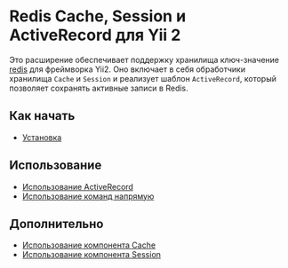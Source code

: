 Redis Cache, Session и ActiveRecord для Yii 2
===============================================

Это расширение обеспечивает поддержку хранилища ключ-значение [redis](http://redis.io/) для фреймворка Yii2.
Оно включает в себя обработчики хранилища `Cache` и `Session` и реализует шаблон `ActiveRecord`, который позволяет сохранять активные записи в Redis.


Как начать
---------------

* [Установка](installation.md)

Использование
----- 

* [Использование ActiveRecord](usage-ar.md)
* [Использование команд напрямую](usage-commands.md)

Дополнительно
-----------------

* [Использование компонента Cache](topics-cache.md)
* [Использование компонента Session](topics-session.md)
